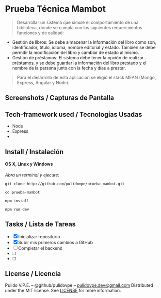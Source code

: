 # Prueba Técnica Mambot
> Desarrollar un sistema que simule el comportamiento de una biblioteca, donde se
cumpla con los siguientes requerimientos funciones y de calidad:
- Gestión de libros: Se debe almacenar la información del libro como son,
identificador, titulo, idioma, nombre editorial y estado. También se debe permitir la modificación del libro y cambiar de estado al mismo.
- Gestión de préstamos: El sistema debe tener la opción de realizar préstamos, y
se debe guardar la información del libro prestado y el nombre de la persona junto
con la fecha y días a prestar.
> Para el desarrollo de esta aplicación se eligió el stack MEAN (Mongo, Express, Angular y Node).

## Screenshots / Capturas de Pantalla


## Tech-framework used / Tecnologías Usadas
- Node
- Express
- 

## Install / Instalación
#### OS X, Linux y Windows
*Abra un terminal y ejecute:*
```Shell
git clone http://github.com/pulidovpe/prueba-mambot.git

cd prueba-mambot

npm install

npm run dev
```
## Tasks / Lista de Tareas
- [x] Inicializar repositorio
- [x] Subir mis primeros cambios a GitHub
- [ ] Completar el backend
- [ ] 
- [ ] 


## License / Licencia
Pulido V.P.E. – @github/pulidovpe – pulidovpe.dev@gmail.com
Distributed under the MIT license. See [LICENSE](LICENSE) for more information.

